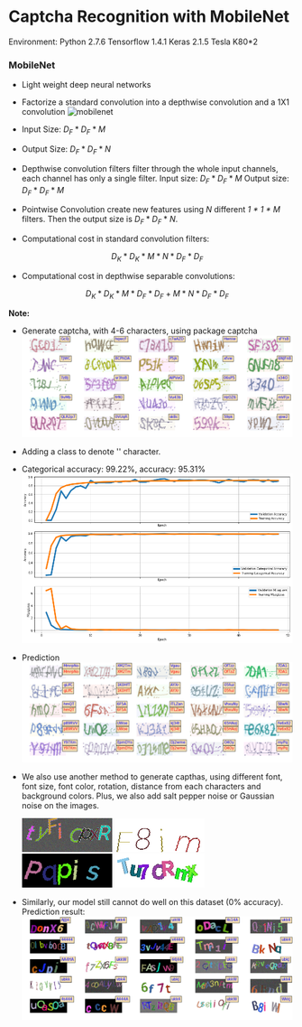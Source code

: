 # Captcha Recognition with MobileNet	 

Environment: Python 2.7.6 Tensorflow 1.4.1 Keras 2.1.5 Tesla K80*2

### MobileNet

- Light weight deep neural networks

- Factorize a standard convolution into a depthwise convolution and a 1X1 convolution 
![mobilenet](https://github.com/CancanZhang/Captcha-Recognition/blob/master/MobileNet/img/mobilenet.jepg)

- Input Size: $D_F * D_F * M$

- Output Size: $D_F * D_F * N$

- Depthwise convolution filters filter through the whole input channels, each channel has only a single filter.  Input size: $D_F * D_F * M$ Output size: $D_F * D_F * M$

- Pointwise Convolution create new features using $N$ different *1 * 1 * M* filters. Then the output size is $D_F * D_F * N$.

- Computational cost in standard convolution filters:

   $$D_K * D_K * M * N * D_F * D_F$$

- Computational cost in depthwise separable convolutions: 

  $$D_K * D_K * M * D_F * D_F + M * N * D_F*D_F$$


**Note:**

- Generate captcha, with 4-6 characters, using package captcha
   ![1](https://github.com/CancanZhang/Captcha-Recognition/blob/master/CNN_GRU_Attention/img/captcha.png)

- Adding a class to denote '' character.

- Categorical accuracy: 99.22%, accuracy: 95.31%![hist](https://github.com/CancanZhang/Captcha-Recognition/blob/master/MobileNet/img/hist_mobilenet.png)

- Prediction![predict](https://github.com/CancanZhang/Captcha-Recognition/blob/master/MobileNet/img/predict_mobilenet.png)

- We also use another method to generate capthas, using different font, font size, font color, rotation, distance from each characters and background colors. Plus, we also add salt pepper noise or Gaussian noise on the images.

  ![mock1](https://github.com/CancanZhang/Captcha-Recognition/blob/master/MobileNet/img/mock1.png)
  ![mock2](https://github.com/CancanZhang/Captcha-Recognition/blob/master/MobileNet/img/mock2.png)
  ![mock3](https://github.com/CancanZhang/Captcha-Recognition/blob/master/MobileNet/img/mock3.png)
  ![mock4](https://github.com/CancanZhang/Captcha-Recognition/blob/master/MobileNet/img/mock4.png)
  
- Similarly, our model still cannot do well on this dataset (0% accuracy). Prediction result: ![predict_mock](https://github.com/CancanZhang/Captcha-Recognition/blob/master/MobileNet/img/predict_mock.png)
